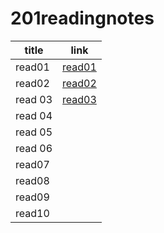 # 201readingnotes 

|title	    |link	      |                 
| -------   | ----------|
| read01   |  [read01](https://asyamoh.github.io/201readingnotes/class-01)  |	          
|read02    |    [read02](https://asyamoh.github.io/201readingnotes/class-02)                                                                      |		          
|read 03|            [read03]( https://asyamoh.github.io/201readingnotes/read03)                                                                  |	                
|read 04|                                                                              | 
|read 05|                                                                               |
|read 06|                                                                              |
| read07|                                                                                |                                
|read08 |                                                                               |
|read09 |                                                                               |
|read10 |                                                                               |                              
